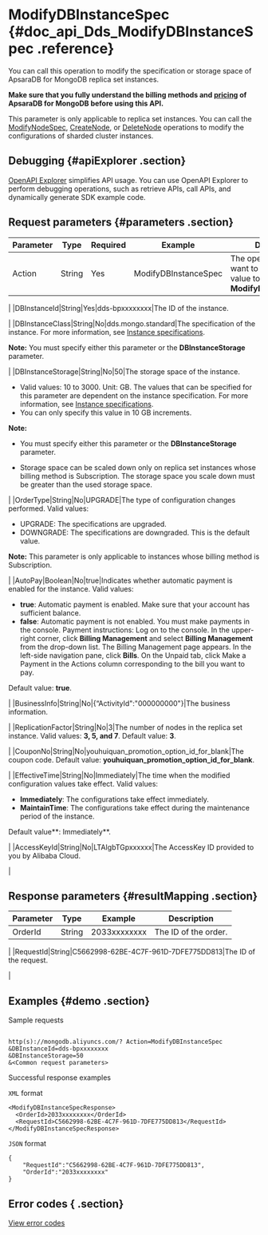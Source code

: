 # ModifyDBInstanceSpec {#doc_api_Dds_ModifyDBInstanceSpec .reference}

You can call this operation to modify the specification or storage space of ApsaraDB for MongoDB replica set instances.

 **Make sure that you fully understand the billing methods and [pricing](https://www.alibabacloud.com/zh/product/apsaradb-for-mongodb/pricing) of ApsaraDB for MongoDB before using this API.** 

This parameter is only applicable to replica set instances. You can call the [ModifyNodeSpec](~~61923~~), [CreateNode](~~61911~~), or [DeleteNode](~~61922~~) operations to modify the configurations of sharded cluster instances.

## Debugging {#apiExplorer .section}

[OpenAPI Explorer](https://api.aliyun.com/#product=Dds&api=ModifyDBInstanceSpec) simplifies API usage. You can use OpenAPI Explorer to perform debugging operations, such as retrieve APIs, call APIs, and dynamically generate SDK example code.

## Request parameters {#parameters .section}

|Parameter|Type|Required|Example|Description|
|---------|----|--------|-------|-----------|
|Action|String|Yes|ModifyDBInstanceSpec|The operation that you want to perform. Set the value to **ModifyDBInstanceSpec**.

 |
|DBInstanceId|String|Yes|dds-bpxxxxxxxx|The ID of the instance.

 |
|DBInstanceClass|String|No|dds.mongo.standard|The specification of the instance. For more information, see [Instance specifications](~~57141~~).

 **Note:** You must specify either this parameter or the **DBInstanceStorage** parameter.

 |
|DBInstanceStorage|String|No|50|The storage space of the instance.

 -   Valid values: 10 to 3000. Unit: GB. The values that can be specified for this parameter are dependent on the instance specification. For more information, see [Instance specifications](~~57141~~).
-   You can only specify this value in 10 GB increments.

 **Note:** 

 

-   You must specify either this parameter or the **DBInstanceStorage** parameter.

-   Storage space can be scaled down only on replica set instances whose billing method is Subscription. The storage space you scale down must be greater than the used storage space.

 |
|OrderType|String|No|UPGRADE|The type of configuration changes performed. Valid values:

 -   UPGRADE: The specifications are upgraded.
-   DOWNGRADE: The specifications are downgraded. This is the default value.

 **Note:** This parameter is only applicable to instances whose billing method is Subscription.

 |
|AutoPay|Boolean|No|true|Indicates whether automatic payment is enabled for the instance. Valid values:

 -   **true**: Automatic payment is enabled. Make sure that your account has sufficient balance.
-   **false**: Automatic payment is not enabled. You must make payments in the console. Payment instructions: Log on to the console. In the upper-right corner, click **Billing Management** and select **Billing Management** from the drop-down list. The Billing Management page appears. In the left-side navigation pane, click **Bills**. On the Unpaid tab, click Make a Payment in the Actions column corresponding to the bill you want to pay.

 Default value: **true**.

 |
|BusinessInfo|String|No|\{“ActivityId":"000000000"\}|The business information.

 |
|ReplicationFactor|String|No|3|The number of nodes in the replica set instance. Valid values: **3, 5, and 7**. Default value: **3**.

 |
|CouponNo|String|No|youhuiquan\_promotion\_option\_id\_for\_blank|The coupon code. Default value: **youhuiquan\_promotion\_option\_id\_for\_blank**.

 |
|EffectiveTime|String|No|Immediately|The time when the modified configuration values take effect. Valid values:

 -   **Immediately**: The configurations take effect immediately.
-   **MaintainTime**: The configurations take effect during the maintenance period of the instance.

 Default value**: Immediately**.

 |
|AccessKeyId|String|No|LTAIgbTGpxxxxxx|The AccessKey ID provided to you by Alibaba Cloud.

 |

## Response parameters {#resultMapping .section}

|Parameter|Type|Example|Description|
|---------|----|-------|-----------|
|OrderId|String|2033xxxxxxxx|The ID of the order.

 |
|RequestId|String|C5662998-62BE-4C7F-961D-7DFE775DD813|The ID of the request.

 |

## Examples {#demo .section}

Sample requests

``` {#request_demo}

http(s)://mongodb.aliyuncs.com/? Action=ModifyDBInstanceSpec
&DBInstanceId=dds-bpxxxxxxxx
&DBInstanceStorage=50
&<Common request parameters>

```

Successful response examples

`XML` format

``` {#xml_return_success_demo}
<ModifyDBInstanceSpecResponse>
  <OrderId>2033xxxxxxxx</OrderId>
  <RequestId>C5662998-62BE-4C7F-961D-7DFE775DD813</RequestId>
</ModifyDBInstanceSpecResponse>

```

`JSON` format

``` {#json_return_success_demo}
{
	"RequestId":"C5662998-62BE-4C7F-961D-7DFE775DD813",
	"OrderId":"2033xxxxxxxx"
}
```

## Error codes { .section}

[View error codes](https://error-center.aliyun.com/status/product/Dds)

